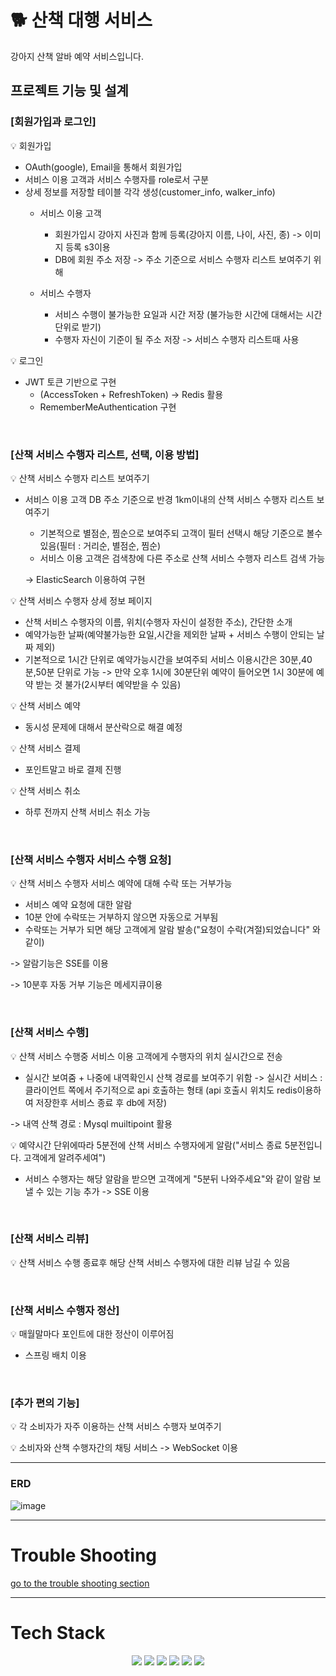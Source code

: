 # :dog2: 산책 대행 서비스

강아지 산책 알바 예약 서비스입니다.

## 프로젝트 기능 및 설계

### [회원가입과 로그인]
:bulb: 회원가입
- OAuth(google), Email을 통해서 회원가입
- 서비스 이용 고객과 서비스 수행자를 role로서 구분
- 상세 정보를 저장할 테이블 각각 생성(customer_info, walker_info)
  -  서비스 이용 고객
     -  회원가입시 강아지 사진과 함께 등록(강아지 이름, 나이, 사진, 종) -> 이미지 등록 s3이용
     -  DB에 회원 주소 저장 -> 주소 기준으로 서비스 수행자 리스트 보여주기 위해

  - 서비스 수행자
     - 서비스 수행이 불가능한 요일과 시간 저장 (불가능한 시간에 대해서는 시간 단위로 받기)
     - 수행자 자신이 기준이 될 주소 저장 -> 서비스 수행자 리스트때 사용
   

💡 로그인
- JWT 토큰 기반으로 구현
  - (AccessToken + RefreshToken) -> Redis 활용
  - RememberMeAuthentication 구현
 

<br>

### [산책 서비스 수행자 리스트, 선택, 이용 방법]

💡 산책 서비스 수행자 리스트 보여주기
- 서비스 이용 고객 DB 주소 기준으로 반경 1km이내의 산책 서비스 수행자 리스트 보여주기
  - 기본적으로 별점순, 찜순으로 보여주되 고객이 필터 선택시 해당 기준으로 볼수 있음(필터 : 거리순, 별점순, 찜순)
  - 서비스 이용 고객은 검색창에 다른 주소로 산책 서비스 수행자 리스트 검색 가능
    
  -> ElasticSearch 이용하여 구현

💡 산책 서비스 수행자 상세 정보 페이지
- 산책 서비스 수행자의 이름, 위치(수행자 자신이 설정한 주소), 간단한 소개
- 예약가능한 날짜(예약불가능한 요일,시간을 제외한 날짜 + 서비스 수행이 안되는 날짜 제외)
- 기본적으로 1시간 단위로 예약가능시간을 보여주되 서비스 이용시간은 30분,40분,50분 단위로 가능
   -> 만약 오후 1시에 30분단위 예약이 들어오면 1시 30분에 예약 받는 것 불가(2시부터 예약받을 수 있음)

💡 산책 서비스 예약
- 동시성 문제에 대해서 분산락으로 해결 예정

💡 산책 서비스 결제
- 포인트말고 바로 결제 진행

💡 산책 서비스 취소
- 하루 전까지 산책 서비스 취소 가능

<br>

### [산책 서비스 수행자 서비스 수행 요청]

💡 산책 서비스 수행자 서비스 예약에 대해 수락 또는 거부가능
- 서비스 예약 요청에 대한 알람
- 10분 안에 수락또는 거부하지 않으면 자동으로 거부됨
- 수락또는 거부가 되면 해당 고객에게 알람 발송("요청이 수락(겨절)되었습니다" 와 같이)

->  알람기능은 SSE를 이용 

->  10분후 자동 거부 기능은 메세지큐이용

<br>

### [산책 서비스 수행]

💡 산책 서비스 수행중 서비스 이용 고객에게 수행자의 위치 실시간으로 전송
- 실시간 보여줌 + 나중에 내역확인시 산책 경로를 보여주기 위함
-> 실시간 서비스 : 클라이언트 쪽에서 주기적으로 api 호출하는 형태 (api 호출시 위치도 redis이용하여 저장한후 서비스 종료 후 db에 저장)
  
-> 내역 산책 경로 : Mysql muiltipoint 활용

💡 예약시간 단위에따라 5분전에 산책 서비스 수행자에게 알람("서비스 종료 5분전입니다. 고객에게 알려주세여")
- 서비스 수행자는 해당 알람을 받으면 고객에게 "5분뒤 나와주세요"와 같이 알람 보낼 수 있는 기능 추가
-> SSE 이용


<br>

### [산책 서비스 리뷰]

💡 산책 서비스 수행 종료후 해당 산책 서비스 수행자에 대한 리뷰 남길 수 있음


<br>

### [산책 서비스 수행자 정산]

💡 매월말마다 포인트에 대한 정산이 이루어짐
- 스프링 배치 이용


<br>

### [추가 편의 기능]

💡 각 소비자가 자주 이용하는 산책 서비스 수행자 보여주기

💡 소비자와 산책 수행자간의 채팅 서비스
-> WebSocket 이용

<hr>

### ERD

![image](https://github.com/ParkHaeBeen/DogWalker/assets/130157565/9ccdb858-58aa-46f8-9c3e-1d9f3eb5275f)


<hr>

# Trouble Shooting

[go to the trouble shooting section](https://github.com/ParkHaeBeen/DogWalker/blob/main/docs/TROUBLE_SHOOTING.md)

<hr>

# Tech Stack

<div align=center> 
  <img src="https://img.shields.io/badge/java-007396?style=for-the-badge&logo=java&logoColor=white">
  <img src="https://img.shields.io/badge/spring-6DB33F?style=for-the-badge&logo=spring&logoColor=white"> 
  <img src="https://img.shields.io/badge/mysql-4479A1?style=for-the-badge&logo=mysql&logoColor=white">
  <img src="https://img.shields.io/badge/git-F05032?style=for-the-badge&logo=git&logoColor=white">
  <img src="https://img.shields.io/badge/junit5-25A162?style=for-the-badge&logo=junit5&logoColor=white">
  <img src="https://img.shields.io/badge/springsecurity-6DB33F?style=for-the-badge&logo=springsecurity&logoColor=white">
</div>

